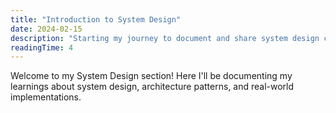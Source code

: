 ```yaml
---
title: "Introduction to System Design"
date: 2024-02-15
description: "Starting my journey to document and share system design concepts and learnings"
readingTime: 4
---
```


Welcome to my System Design section! Here I'll be documenting my learnings about system design, architecture patterns, and real-world implementations. 